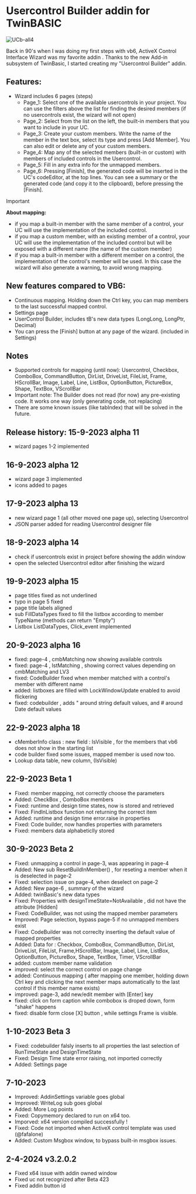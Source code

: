 # Usercontrol Builder addin for TwinBASIC

![UCb-all4](https://github.com/sokinkeso/Usercontrol-Builder-for-TwinBASIC/assets/113173954/6a8a05d0-359b-4679-8ba2-0e6567b2c31a)


Back in 90's when I was doing my first steps with vb6, ActiveX Control Interface Wizard was my favorite addin .
Thanks to the new Add-in subsystem of TwinBasic, I started creating my "Usercontrol Builder" addin.



Features:
---------

- Wizard includes 6 pages (steps)
  - Page_1: Select one of the available usercontrols in your project. You can use the filters above the list for finding the desired members (if no usercontrols exist, the wizard will not open)
  - Page_2: Select from the list on the left, the built-in members that you want to include in your UC.
  - Page_3: Create your custom members. Write the name of the member in the text box, select its type and press [Add Member]. You can also edit or delete any of your custom members.
  - Page_4: Map any of the selected members (built-in or custom) with members of included controls in the Usercontrol.
  - Page_5: Fill in any extra info for the unmapped members.
  - Page_6: Pressing [Finish], the generated code will be inserted in the UC's codeEditor, at the top lines. You can see a summary or the generated code (and copy it to the clipboard), before pressing the [Finish].

 > [!IMPORTANT]  
> **About mapping:**
> - if you map a built-in member with the same member of a control, your UC will use the implementation of the included control.
> - if you map a custom member, with an existing member of a control, your UC will use the implementation of the included control but will be exposed with a different name (the name of the custom member)
> - if you map a built-in member with a different member on a control, the implementation of the control's member will be used. In this case the wizard will also generate a warning, to avoid wrong mapping.


New features compared to VB6: 
------------------------------
- Continuous mapping. Holding down the Ctrl key, you can map members to the last successful mapped control.
- Settings page
- UserControl Builder, includes tB's new data types (LongLong, LongPtr, Decimal)
- You can press the [Finish] button at any page of the wizard. (included in Settings)

Notes
-----
- Supported controls for mapping (until now):
Usercontrol, Checkbox, ComboBox, CommandButton, DirList, DriveList, FileList, Frame, HScrollBar, Image, Label, Line, ListBox, OptionButton, PictureBox, Shape, TextBox, VScrollBar
- Important note: The Builder does not read (for now) any pre-existing code. It works one way (only generating code, not replacing)
- There are some known issues (like tabIndex) that will be solved in the future.

**Release history:** 
15-9-2023  alpha 11
--------- 
- wizard pages 1-2 implemented



16-9-2023  alpha 12
---------
- wizard page 3 implemented
- icons added to pages


17-9-2023  alpha 13
---------
- new wizard page 1 (all other moved one page up), selecting Usercontrol
- JSON parser added for reading Usercontrol designer file


18-9-2023  alpha 14
---------
- check if usercontrols exist in project before showing the addin window
- open the selected Usercontrol editor after finishing the wizard


19-9-2023  alpha 15
---------
- page titles fixed as not underlined
- typo in page 5 fixed
- page title labels aligned
- sub FillDataTypes fixed to fill the listbox according to member TypeName (methods can return "Empty")
- Listbox   ListDataTypes, Click_event implemented


20-9-2023  alpha 16
---------
- fixed: page-4 , cmbMatching  now showing available controls
- fixed: page-4 , lstMatching , showing correct values depending on cmbMatching and LV3 
- fixed: CodeBuilder fixed  when member matched with a control's member with different name
- added: listboxes are filled with LockWindowUpdate enabled to avoid flickering
- fixed: codebuilder , adds " around string default values, and # around Date default values


22-9-2023  alpha 18
---------
- cMemberInfo class : new field : IsVisible  , for the members that vb6 does not show in the starting list
- code builder  fixed some issues, mapped member is used now too.
- Lookup data table, new column, (IsVisible)


22-9-2023  Beta 1
---------
- Fixed: member mapping, not correctly choose the parameters
- Added: CheckBox , ComboBox  members
- Fixed: runtime and design time states, now is stored and retrieved
- Fixed: FindInListbox function not returning the correct item
- Added: runtime and design time  error.raise  in properties
- Fixed: Code builder, now handles properties with parameters
- Fixed: members data alphabeticlly stored


30-9-2023  Beta 2
---------
- Fixed: unmapping a control in page-3, was appearing in page-4
- Added: New sub ResetBuildInMember() , for reseting a member when it is deselected in page-2
- Fixed: selection issue on page-4, when deselect on page-2
- Added: New page-6 ,  summary of the wizard
- Added: twinBasic's new data types
- Fixed: Properties with designTimeState=NotAvailable , did not have the attribute  [Hidden]
- Fixed: CodeBuilder, was not using the mapped member parameters
- Improved: Page selection, bypass page-5 if no unmapped members exist
- Fixed: CodeBuilder was not correclty inserting the default value of mapped properties
- Added: Data for : Checkbox, ComboBox, CommandButton, DirList, DriveList, FileList, Frame,HScrollBar, Image, Label, Line, ListBox, OptionButton, PictureBox, Shape, TextBox, Timer, VScrollBar
- added: custom member name validation
- improved: select the correct control on page change
- added: Continuous mapping ( after mapping one member, holding down Ctrl key and clicking the next member maps automatically to the last control if this member name exists)
- improved: page-3, add new/edit member with [Enter] key
- fixed: click on form caption while combobox is droped down, form "shake" happens
- fixed: disable form close [X] button , while settings Frame is visible.


1-10-2023  Beta 3
---------
- Fixed: codebuilder falsly inserts to all properties the last selection of RunTimeState and DesignTimeState
- Fixed: Design Time state error raising, not imported correctly
- Added: Settings page


7-10-2023
---------
- Improved: AddinSettings variable goes global
- Improved: WriteLog sub goes global
- Added: More Log points
- Fixed: Copymemory declared to run on x64 too.
- Imporved: x64 version compiled successfully !
- Fixed: Code not imported when ActiveX control template was used (@fafalone)
- Added: Custom Msgbox window, to bypass built-in msgbox issues.

2-4-2024 v3.2.0.2
------------------
- Fixed x64 issue with addin owned window
- Fixed uc not recognized after Beta 423
- Fixed addin button id


